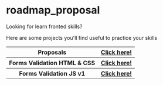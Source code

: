 # roadmap_proposal
Looking for learn fronted skills? 

Here are some projects you'll find useful to practice your skills 

<table>
    <tr>
        <th>Proposals</th>
        <th><a href="https://jtoledom1.github.io/roadmap_proposal/">Click here!</a></th>
    </tr>
    <tr>
        <th>Forms Validation HTML & CSS</th>
        <th><a href="https://jtoledom1.github.io/roadmap_proposal/HTML/Forms_Validation/01">Click here!</a></th>
    </tr>
    <tr>
        <th>Forms Validation JS v1</th>
        <th><a href="https://jtoledom1.github.io/roadmap_proposal/HTML/Forms_Validation_JS">Click here!</a></th>
    </tr>

</table>
